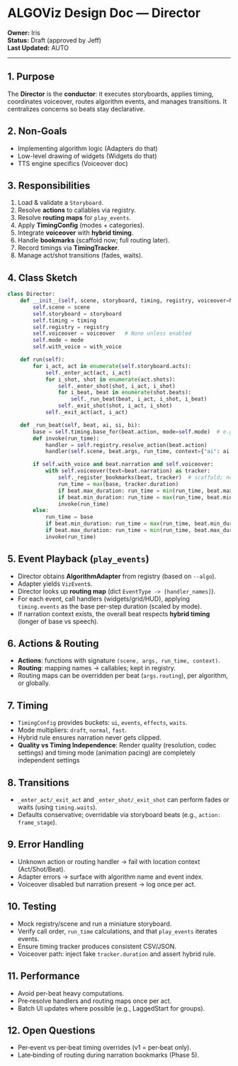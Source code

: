 # ALGOViz Design Doc — Director

**Owner:** Iris  
**Status:** Draft (approved by Jeff)  
**Last Updated:** AUTO

---

## 1. Purpose
The **Director** is the **conductor**: it executes storyboards, applies timing, coordinates voiceover, routes algorithm events, and manages transitions. It centralizes concerns so beats stay declarative.

## 2. Non‑Goals
- Implementing algorithm logic (Adapters do that)
- Low-level drawing of widgets (Widgets do that)
- TTS engine specifics (Voiceover doc)

## 3. Responsibilities
1. Load & validate a `Storyboard`.
2. Resolve **actions** to callables via registry.
3. Resolve **routing maps** for `play_events`.
4. Apply **TimingConfig** (modes + categories).
5. Integrate **voiceover** with **hybrid timing**.
6. Handle **bookmarks** (scaffold now; full routing later).
7. Record timings via **TimingTracker**.
8. Manage act/shot transitions (fades, waits).

## 4. Class Sketch
```python
class Director:
    def __init__(self, scene, storyboard, timing, registry, voiceover=None, *, mode="normal", with_voice=False):
        self.scene = scene
        self.storyboard = storyboard
        self.timing = timing
        self.registry = registry
        self.voiceover = voiceover   # None unless enabled
        self.mode = mode
        self.with_voice = with_voice

    def run(self):
        for i_act, act in enumerate(self.storyboard.acts):
            self._enter_act(act, i_act)
            for i_shot, shot in enumerate(act.shots):
                self._enter_shot(shot, i_act, i_shot)
                for i_beat, beat in enumerate(shot.beats):
                    self._run_beat(beat, i_act, i_shot, i_beat)
                self._exit_shot(shot, i_act, i_shot)
            self._exit_act(act, i_act)

    def _run_beat(self, beat, ai, si, bi):
        base = self.timing.base_for(beat.action, mode=self.mode)  # e.g., ui/events/effects bucket
        def invoke(run_time):
            handler = self.registry.resolve_action(beat.action)
            handler(self.scene, beat.args, run_time, context={"ai": ai, "si": si, "bi": bi})

        if self.with_voice and beat.narration and self.voiceover:
            with self.voiceover(text=beat.narration) as tracker:
                self._register_bookmarks(beat, tracker)  # scaffold; no-op until Phase 5
                run_time = max(base, tracker.duration)
                if beat.max_duration: run_time = min(run_time, beat.max_duration)
                if beat.min_duration: run_time = max(run_time, beat.min_duration)
                invoke(run_time)
        else:
            run_time = base
            if beat.min_duration: run_time = max(run_time, beat.min_duration)
            if beat.max_duration: run_time = min(run_time, beat.max_duration)
            invoke(run_time)
```

## 5. Event Playback (`play_events`)
- Director obtains **AlgorithmAdapter** from registry (based on `--algo`).
- Adapter yields `VizEvent`s.  
- Director looks up **routing map** (dict `EventType -> [handler_names]`).  
- For each event, call handlers (widgets/grid/HUD), applying `timing.events` as the base per-step duration (scaled by mode).  
- If narration context exists, the overall beat respects **hybrid timing** (longer of base vs speech).

## 6. Actions & Routing
- **Actions**: functions with signature `(scene, args, run_time, context)`.
- **Routing**: mapping names → callables; kept in registry.  
- Routing maps can be overridden per beat (`args.routing`), per algorithm, or globally.

## 7. Timing
- `TimingConfig` provides buckets: `ui`, `events`, `effects`, `waits`.
- Mode multipliers: `draft`, `normal`, `fast`.
- Hybrid rule ensures narration never gets clipped.
- **Quality vs Timing Independence**: Render quality (resolution, codec settings) and timing mode (animation pacing) are completely independent settings

## 8. Transitions
- `_enter_act/_exit_act` and `_enter_shot/_exit_shot` can perform fades or waits (using `timing.waits`).  
- Defaults conservative; overridable via storyboard beats (e.g., `action: frame_stage`).

## 9. Error Handling
- Unknown action or routing handler → fail with location context (Act/Shot/Beat).  
- Adapter errors → surface with algorithm name and event index.  
- Voiceover disabled but narration present → log once per act.

## 10. Testing
- Mock registry/scene and run a miniature storyboard.  
- Verify call order, `run_time` calculations, and that `play_events` iterates events.  
- Ensure timing tracker produces consistent CSV/JSON.  
- Voiceover path: inject fake `tracker.duration` and assert hybrid rule.

## 11. Performance
- Avoid per-beat heavy computations.  
- Pre‑resolve handlers and routing maps once per act.  
- Batch UI updates where possible (e.g., LaggedStart for groups).

## 12. Open Questions
- Per‑event vs per‑beat timing overrides (v1 = per‑beat only).  
- Late‑binding of routing during narration bookmarks (Phase 5).
